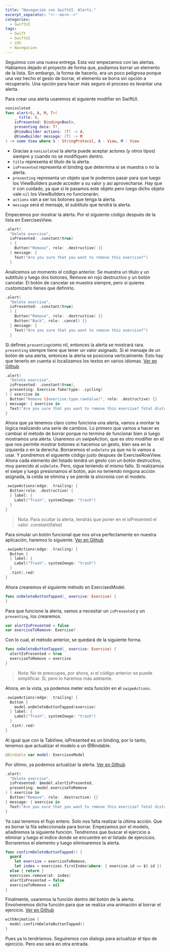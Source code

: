 ```yaml
---
title: "Navegación con SwiftUI. Alerts."
excerpt_separator: "<!--more-->"
categories:
  - SwiftUI
tags:
  - Swift
  - SwiftUI
  - iOS
  - Navegacion
---
```


Seguimos con una nueva entrega. Esta vez empezamos con las alertas. Habíamos dejado el proyecto de forma que, podíamos borrar un elemento de la lista. Sin embargo, la forma de hacerlo, era un poco peligrosa porque una vez hecho el gesto de borrar, el elemento se borra sin opción a recuperarlo. Una opción para hacer más seguro el proceso es levantar una alerta.

Para crear una alerta usaremos el siguiente modifier en SwiftUI.

```swift
nonisolated
func alert<S, A, M, T>(
    _ title: S,
    isPresented: Binding<Bool>,
    presenting data: T?,
    @ViewBuilder actions: (T) -> A,
    @ViewBuilder message: (T) -> M
) -> some View where S : StringProtocol, A : View, M : View
```

* Gracias a `nonisolated` la alerta puede aceptar actores (y otros tipos) siempre y cuando no se modifiquen dentro.
* `title` representa el título de la alerta.
* `isPresented` representa el binding que determina si se muestra o no la alerta.
* `presenting` representa un objeto que le podemos pasar para que luego los ViewBuilders puede acceder a su valor y así aprovecharse. Hay que ir con cuidado, ya que si le pasamos este objeto pero luego dicho objeto vale `nil` los ViewBuilders no funcionarán.
* `actions` van a ser los botones que tenga la alerta.
* `message` será el mensaje, el subtítulo que tendrá la alerta.

Empecemos por mostrar la alerta. Por el siguiente código después de la lista en ExercisesView.

```swift
.alert(
  "Delete exercise",
  isPresented: .constant(true)
  ) {
    Button("Remove", role: .destructive) {}
  } message: {
    Text("Are you sure that you want to remove this exercise?")
  }
```

Analicemos un momento el código anterior. Se muestra un título y un subtítulo y luego dos botones, Remove en rojo destructivo y un botón cancelar. El botón de cancelar se muestra siempre, pero si quieres customizarlo tienes que definirlo.

```swift
.alert(
  "Delete exercise",
  isPresented: .constant(true)
  ) {
    Button("Remove", role: .destructive) {}
    Button("Back", role: .cancel) {}
  } message: {
    Text("Are you sure that you want to remove this exercise?")
  }
```

Si defines `presenting`como nil, entonces la alerta se mostrará rara. `presenting` siempre tiene que tener un valor asignado. Si el mensaje de un botón de una alerta, entonces la alerta se posiciona verticalmente. Esto hay que tenerlo en cuenta si localizamos los textos en varios idiomas. [Ver en Github](https://github.com/lamanzanarapida/navigation-do-exercise/tree/navigation.alert.1)

```swift
.alert(
  "Delete exercise",
  isPresented: .constant(true),
  presenting: Exercise.fake(type: .cycling)
) { exercise in
  Button("Remove \(exercise.type.rawValue)", role: .destructive) {}
} message: { exercise in
  Text("Are you sure that you want to remove this exercise? Total distance \(exercise.distanceFormatted).")
}
```

Ahora que ya tenemos claro como funciona una alerta, vamos a montar la lógica realizando una serie de cambios. Lo primero que vamos a hacer es cambiar el método de borrar porque no termina de funcionar bien si luego mostramos una alerta. Usaremos un swipeAction, que es otro modifier en el que nos permite mostrar botones si hacemos un gesto, bien sea en la izquierda o en la derecha. Borraremos el `onDelete` ya que no lo vamos a usar. Y pondremos el siguiente código justo despues de ExerciseRowView. Ahora cada elemento del listado tendrá un gesto con un botón destructivo, muy parecido al `onDelete`. Pero, sigue teniendo el mismo fallo. Si realizamos el swipe y luego presionamos el botón, aún no teniendo ninguna acción asignada, la celda se elimina y se pierde la síncronía con el modelo.

```swift
.swipeActions(edge: .trailing) {
  Button(role: .destructive) {
  } label: {
    Label("Trash", systemImage: "trash")
  }
}
```

> Nota: Para ocultar la alerta, tendrás que poner en el isPresented el valor .constant(false)

Para simular un botón funcional que nos sirva perfectamente en nuestra aplicación, haremos lo siguiente. [Ver en Github](https://github.com/lamanzanarapida/navigation-do-exercise/tree/navigation.alert.2)

```swift
.swipeActions(edge: .trailing) {
  Button {
  } label: {
    Label("Trash", systemImage: "trash")
  }
  .tint(.red)
}
```

Ahora crearemos el siguiente método en ExercisesModel.

```swift
func onDeleteButtonTapped(_ exercise: Exercise) {
}
```

Para que funcione la alerta, vamos a necesitar un `isPresented` y un `presenting`, los crearemos.

```swift
var alertIsPresented = false
var exerciseToRemove: Exercise?
```

Con lo cual, el método anterior, se quedará de la siguiente forma.

```swift
func onDeleteButtonTapped(_ exercise: Exercise) {
  alertIsPresented = true
  exerciseToRemove = exercise
}
```

> Nota: No te preocupes, por ahora, si el código anterior se puede simplificar. Si, pero lo haremos más adelante.

Ahora, en la vista, ya podemos meter esta función en el `swipeActions`.

```swift
.swipeActions(edge: .trailing) {
  Button {
    model.onDeleteButtonTapped(exercise)
  } label: {
    Label("Trash", systemImage: "trash")
  }
  .tint(.red)
}
```

Al igual que con la TabView, isPresented es un binding, por lo tanto, tenemos que actualizar el modelo a un @Bindable.

```swift
@Bindable var model: ExercisesModel
```

Por último, ya podemos actualizar la alerta. [Ver en Github](https://github.com/lamanzanarapida/navigation-do-exercise/tree/navigation.alert.3)

```swift
.alert(
  "Delete exercise",
  isPresented: $model.alertIsPresented,
  presenting: model.exerciseToRemove
) { exercise in
  Button("Remove", role: .destructive) {}
} message: { exercise in
  Text("Are you sure that you want to remove this exercise? Total distance \(exercise.distanceFormatted).")
}
```

Ya casi tenemos el flujo entero. Solo nos falta realizar la última acción. Que es borrar la fila seleccionada para borrar. Empezamos por el modelo, añadiremos la siguiente función. Tendremos que buscar el ejercicio a eliminar y luego el indice donde se encuentre en el listado de ejercicios. Borraremos el elemento y luego eliminaremos la alerta.

```swift
func confirmDeleteButtonTapped() {
  guard
    let exercise = exerciseToRemove,
    let index = exercises.firstIndex(where: { exercise.id == $0.id })
  else { return }
  exercises.remove(at: index)
  alertIsPresented = false
  exerciseToRemove = nil
}
```

Finalmente, usaremos la función dentro del botón de la alerta. Envolveremos dicha función para que se realiza una animación al borrar el ejercicio. [Ver en Github](https://github.com/lamanzanarapida/navigation-do-exercise/tree/navigation.alert.4)

```swift
withAnimation {
  model.confirmDeleteButtonTapped()
}
```

Pues ya lo tendríamos. Seguiremos con dialogs para actualizar el tipo de ejercicio. Pero eso será en otra entrada.